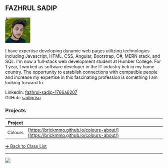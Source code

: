 
<style>@import url("//readme.codeadam.ca/readme.css");</style>

## FAZHRUL SADIP

![Fazhrul Sadip](../images/sadipnsu.jpg)

I have expertise developing dynamic web pages utilizing technologies including Javascript, HTML, CSS, Angular, Bootstrap, C#, MERN stack, and SQL. I'm now a full-stack web development student at Humber College. For 1 year, I worked as software developer in the IT industry bck in my home country. The opportunity to establish connections with compatible people and increase my expertise in this fascinating profession is something I am looking forward to.

LinkedIn: [fazhrul-sadip-1766a6207](https://www.linkedin.com/in/fazhrul-sadip-1766a6207/)  
GitHub: [sadipnsu](https://github.com/sadipnsu)  

### Projects

| Project | |
| - | - |
| Colours | [https://brickmmo.github.io/colours-about/](https://brickmmo.github.io/colours-about/) |

[&#10132; Back to Class List](/)

---

<a href="https://brickmmo.com">
<img src="https://brickmmo.com/images/brickmmo-logo-horizontal.jpg" width="100">
</a>
